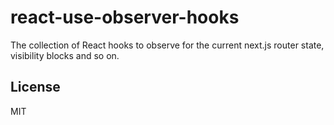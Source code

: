# react-use-observer-hooks

The collection of React hooks to observe for the current next.js router state, visibility blocks and so on.

## License

MIT
